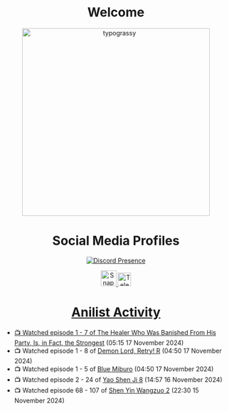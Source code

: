 <div align="center">

# Welcome
<a href="https://github.com/kawarimidoll/typograssy">
    <img alt="typograssy" src="https://typograssy.deno.dev/api?text=%E3%82%88%E3%81%86%E3%81%93%E3%81%9D%E3%81%BF%E3%81%AA%E3%81%95%E3%82%93%20-%20Sheby--&&l0=none&l1=82d9d0&l2=027353&l3=038c4c&l4=01402e&bg=none&frame=none&speed=100&comment=" width="421.99">
</a>

</div>

<div align="center">

# Social Media Profiles

[![Discord Presence](https://lanyard.cnrad.dev/api/612532963938271232)](https://discord.com/users/612532963938271232)


<a href="https://www.snapchat.com/add/a.sheby" title="Snapchat Profile">
    <img src="https://www.freepnglogos.com/uploads/snapchat-logo-png-0.png" width="35" alt="Snapchat Logo" />


<a href="https://t.me/ASheby" title="Telegram Profile">
    <img src="https://www.freepnglogos.com/uploads/telegram-logo-png-0.png" width="30" alt="Telegram Logo" />


</div>

<div align="center">

# Anilist Activity

</div>

<!-- ANILIST_ACTIVITY:start -->

-   📺 Watched episode 1 - 7 of [The Healer Who Was Banished From His Party, Is, in Fact, the Strongest](https://anilist.co/anime/174043) (05:15 17 November 2024)
-   📺 Watched episode 1 - 8 of [Demon Lord, Retry! R](https://anilist.co/anime/168500) (04:50 17 November 2024)
-   📺 Watched episode 1 - 5 of [Blue Miburo](https://anilist.co/anime/169258) (04:50 17 November 2024)
-   📺 Watched episode 2 - 24 of [Yao Shen Ji 8](https://anilist.co/anime/178351) (14:57 16 November 2024)
-   📺 Watched episode 68 - 107 of [Shen Yin Wangzuo 2](https://anilist.co/anime/153499) (22:30 15 November 2024)

<!-- ANILIST_ACTIVITY:end -->
